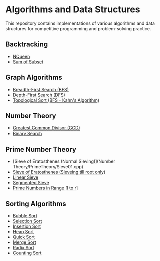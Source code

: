 # Algorithms and Data Structures

This repository contains implementations of various algorithms and data structures for competitive programming and problem-solving practice.

## Backtracking
- [NQueen](BackTracking/NQueen.cpp)
- [Sum of Subset](BackTracking/SOS.cpp)

## Graph Algorithms
- [Breadth-First Search (BFS)](Graph/BFS.cpp)
- [Depth-First Search (DFS)](Graph/DFS.cpp)
- [Topological Sort (BFS - Kahn's Algorithm)](Graph/TopoBfs.cpp)

## Number Theory
- [Greatest Common Divisor (GCD)](NumberTheory/GCD.cpp)
- [Binary Search](NumberTheory/BinarySearch.cpp)

## Prime Number Theory
- [Sieve of Eratosthenes (Normal Sieving)](Number Theory/PrimeTheory/Sieve01.cpp)
- [Sieve of Eratosthenes (Sieveing till root only)](PrimeTheory/Sieve02.cpp)
- [Linear Sieve](PrimeTheory/LinearSieve.cpp)
- [Segmented Sieve](PrimeTheory/SegmentedSieve.cpp)
- [Prime Numbers in Range [l to r]](PrimeTheory/PrimeInRange.cpp)

## Sorting Algorithms
- [Bubble Sort](Sorting/BubbleSort.cpp)
- [Selection Sort](Sorting/SelectionSort.cpp)
- [Insertion Sort](Sorting/InsertionSort.cpp)
- [Heap Sort](Sorting/HeapSort.cpp)
- [Quick Sort](Sorting/QuickSort.cpp)
- [Merge Sort](Sorting/MergeSort.cpp)
- [Radix Sort](Sorting/RadixSort.cpp)
- [Counting Sort](Sorting/CountingSort.cpp)

